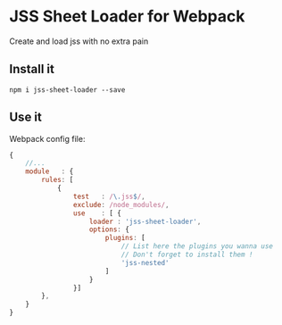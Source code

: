 # JSS Sheet Loader for Webpack
Create and load jss with no extra pain

## Install it
`npm i jss-sheet-loader --save`

## Use it
Webpack config file:
```js
{
    //...
    module   : {
        rules: [
            {
                test   : /\.jss$/,
                exclude: /node_modules/,
                use    : [ {
                    loader : 'jss-sheet-loader',
                    options: {
                        plugins: [
                            // List here the plugins you wanna use
                            // Don't forget to install them !
                            'jss-nested'
                        ]
                    }
                }]
        },
    }
}
```
